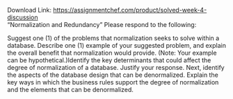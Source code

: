 Download Link: https://assignmentchef.com/product/solved-week-4-discussion
<br>
“Normalization and Redundancy” Please respond to the following:

Suggest one (1) of the problems that normalization seeks to solve within a database. Describe one (1) example of your suggested problem, and explain the overall benefit that normalization would provide. (Note: Your example can be hypothetical.)Identify the key determinants that could affect the degree of normalization of a database. Justify your response. Next, identify the aspects of the database design that can be denormalized. Explain the key ways in which the business rules support the degree of normalization and the elements that can be denormalized.